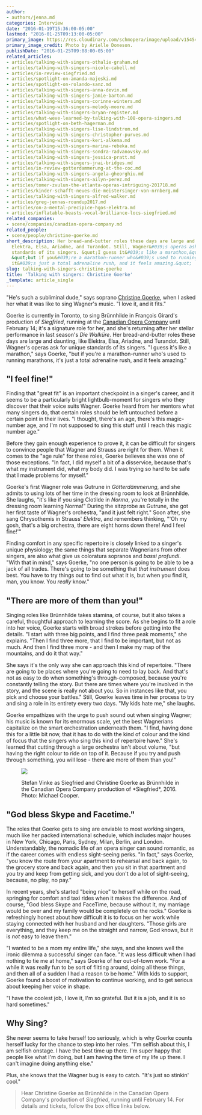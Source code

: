 ```yaml
---
author:
- authors/jenna.md
categories: Interview
date: "2016-01-19T15:36:00-05:00"
lastmod: "2016-01-25T09:13:00-05:00"
primary_image: https://res.cloudinary.com/schmopera/image/upload/v1545409169/media/webhook-uploads/1453235943435/2016-01-19---Christine-Goerke---pc---Arielle-Doneson.jpg.jpg
primary_image_credit: Photo by Arielle Doneson.
publishDate: "2016-01-25T09:08:00-05:00"
related_articles:
- articles/talking-with-singers-othalie-graham.md
- articles/talking-with-singers-nicole-cabell.md
- articles/in-review-siegfried.md
- articles/spotlight-on-amanda-majeski.md
- articles/spotlight-on-rolando-sanz.md
- articles/talking-with-singers-anna-devin.md
- articles/talking-with-singers-jamie-barton.md
- articles/talking-with-singers-corinne-winters.md
- articles/talking-with-singers-melody-moore.md
- articles/talking-with-singers-bryan-register.md
- articles/what-weve-learned-by-talking-with-108-opera-singers.md
- articles/spotlight-on-beth-hagerman.md
- articles/talking-with-singers-lise-lindstrom.md
- articles/talking-with-singers-christopher-purves.md
- articles/talking-with-singers-keri-alkema.md
- articles/talking-with-singers-marina-rebeka.md
- articles/talking-with-singers-sondra-radvanovsky.md
- articles/talking-with-singers-jessica-pratt.md
- articles/talking-with-singers-jnai-bridges.md
- articles/in-review-gotterdammerung-at-the-coc.md
- articles/talking-with-singers-angela-gheorghiu.md
- articles/talking-with-singers-ailyn-perez.md
- articles/tomer-zvulun-the-atlanta-operas-intriguing-201718.md
- articles/kinder-schafft-neues-die-meistersinger-von-nrnberg.md
- articles/talking-with-singers-alfred-walker.md
- articles/greg-jennas-roundup2017.md
- articles/on-a-mental-precipice-hgos-elektra.md
- articles/inflatable-beasts-vocal-brilliance-locs-siegfried.md
related_companies:
- scene/companies/canadian-opera-company.md
related_people:
- scene/people/christine-goerke.md
short_description: Her bread-and-butter roles these days are large and daunting, like
  Elektra, Elsa, Ariadne, and Turandot. Still, Wagner&#039;s operas ask for unique
  standards of its singers. &quot;I guess it&#039;s like a marathon,&quot; says Goerke,
  &quot;but if you&#039;re a marathon-runner who&#039;s used to running marathons,
  it&#039;s just a total adrenaline rush, and it feels amazing.&quot;
slug: talking-with-singers-christine-goerke
title: 'Talking with singers: Christine Goerke'
_template: article_single
---
```


"He's such a subliminal dude," says soprano [Christine Goerke](/scene/people/christine-goerke/), when I asked her what it was like to sing Wagner's music. "I love it, and it fits."

Goerke is currently in Toronto, to sing Brünnhilde in François Girard's production of *Siegfried*, running at the [Canadian Opera Company](/scene/people/canadian-opera-company/) until February 14; it's a signature role for her, and she's returning after her stellar performance in last season's *Die Walküre*. Her bread-and-butter roles these days are large and daunting, like Elektra, Elsa, Ariadne, and Turandot. Still, Wagner's operas ask for unique standards of its singers. "I guess it's like a marathon," says Goerke, "but if you're a marathon-runner who's used to running marathons, it's just a total adrenaline rush, and it feels amazing."

## "I feel fine!"

Finding that "great fit" is an important checkpoint in a singer's career, and it seems to be a particularly bright lightbulb-moment for singers who they discover that their voice suits Wagner. Goerke heard from her mentors what many singers do, that certain roles should be left untouched before a certain point in their lives. "I thought, there's an age, there's this magic-number age, and I'm not supposed to sing this stuff until I reach this magic number age." 

Before they gain enough experience to prove it, it can be difficult for singers to convince people that Wagner and Strauss are right for them. When it comes to the "age rule" for these roles, Goerke believes she was one of those exceptions. "In fact, I did myself a bit of a disservice, because that's what my instrument did, what my body did. I was trying so hard to be safe that I made problems for myself."

Goerke's first Wagner role was Gutrune in *Götterdämmerung*, and she admits to using lots of her time in the dressing room to look at Brünnhilde. She laughs, "it's like if you sing Clotilde in *Norma*, you're totally in the dressing room learning Norma!" During the sitzprobe as Gutrune, she got her first taste of Wagner's orchestra, "and it just felt right." Soon after, she sang Chrysothemis in Strauss' *Elektra*, and remembers thinking, "'Oh my gosh, that's a big orchestra, there are eight horns down there! And I feel fine!'"

Finding comfort in any specific repertoire is closely linked to a singer's unique physiology; the same things that separate Wagnerians from other singers, are also what give us coloratura sopranos and *bassi profundi*. "With that in mind," says Goerke, "no one person is going to be able to be a jack of all trades. There's going to be something that *that instrument* does best. You have to try things out to find out what it is, but when you find it, man, you know. You *really* know."

## "There are more of them than you!"

Singing roles like Brünnhilde takes stamina, of course, but it also takes a careful, thoughtful approach to learning the score. As she begins to fit a role into her voice, Goerke starts with broad strokes before getting into the details. "I start with three big points, and I find three peak moments," she explains. "Then I find three more, that I find to be important, but not as much. And then I find three more - and then I make my map of the mountains, and do it that way."

She says it's the only way she can approach this kind of repertoire. "There are going to be places where you're going to need to lay back. And that's not as easy to do when something's through-composed, because you're constantly telling the story. But there are times where you're involved in the story, and the scene is really not about you. So in instances like that, you pick and choose your battles." Still, Goerke leaves time in her process to try and sing a role in its entirety every two days. "My kids hate me," she laughs.

Goerke empathizes with the urge to push sound out when singing Wagner; his music is known for its enormous scale, yet the best Wagnerians capitalize on the smart orchestration underneath them. "I find, having done this for a little bit now, that it has to do with the kind of colour and the kind of focus that the singers who sing this kind of repertoire have." She's learned that cutting through a large orchestra isn't about volume, "but having the right colour to ride on top of it. Because if you try and push through something, you will lose - there are more of them than you!"

<figure data-type="image">

![](https://res.cloudinary.com/schmopera/image/upload/v1545409169/media/webhook-uploads/1453606907035/Siegfried-4492---resized.jpg.jpg)

<figcaption>Stefan Vinke as Siegfried and Christine Goerke as Brünnhilde in the Canadian Opera Company production of *Siegfried*, 2016. Photo: Michael Cooper.</figcaption>
</figure>

## "God bless Skype and Facetime."

The roles that Goerke gets to sing are enviable to most working singers, much like her packed international schedule, which includes major houses in New York, Chicago, Paris, Sydney, Milan, Berlin, and London. Understandably, the nomadic life of an opera singer can sound romantic, as if the career comes with endless sight-seeing perks. "In fact," says Goerke, "you know the route from your apartment to rehearsal and back again, to the grocery store and back again, and then you sit in that apartment and you try and keep from getting sick, and you don't do a lot of sight-seeing, because, no play, no pay."

In recent years, she's started "being nice" to herself while on the road, springing for comfort and taxi rides when it makes the difference. And of course, "God bless Skype and FaceTime, because without it, my marriage would be over and my family would be completely on the rocks." Goerke is refreshingly honest about how difficult it is to focus on her work while staying connected with her husband and her daughters. "Those girls are everything, and they keep me on the straight and narrow, God knows, but it is *not* easy to leave them."

"I wanted to be a mom my entire life," she says, and she knows well the ironic dilemma a successful singer can face. "It was less difficult when I had nothing to tie me at home," says Goerke of her out-of-town work. "For a while it was really fun to be sort of flitting around, doing all these things, and then all of a sudden I had a reason to be home." With kids to support, Goerke found a boost of motivation to continue working, and to get serious about keeping her voice in shape.

"I have the coolest job, I love it, I'm so grateful. But it is a job, and it is so hard sometimes."

## Why Sing?

She never seems to take herself too seriously, which is why Goerke counts herself lucky for the chance to step into her roles. "I'm selfish about this, I am selfish onstage. I have the best time up there. I'm super happy that people like what I'm doing, but I am having the time of my life up there. I can't imagine doing anything else."

Plus, she knows that the Wagner bug is easy to catch. "It's just so stinkin' cool."

>Hear Christine Goerke as Brünnhilde in the Canadian Opera Company's production of *Siegfried*, running until February 14. For details and tickets, follow the box office links below.
